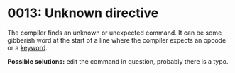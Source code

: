 # 0013: Unknown directive

The compiler finds an unknown or unexpected command. It can be some gibberish word at the start of a line where the compiler expects an opcode or a [keyword](../../coding/keywords.md).

**Possible solutions:** edit the command in question, probably there is a typo.

